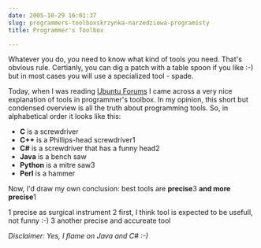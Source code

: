 ```yaml
---
date: 2005-10-29 16:01:37
slug: programmers-toolboxskrzynka-narzedziowa-programisty
title: Programmer's Toolbox

---
```


Whatever you do, you need to know what kind of tools you need. 
That's obvious rule. Certianly, you can dig a patch with a table 
spoon if you like :-) but in most cases you will use a specialized tool - spade.

Today, when I was reading [Ubuntu Forums](http://www.ubuntuforums.org) 
I came across a very nice explanation of tools in programmer's toolbox. 
In my opinion, this short but condensed overview is all the truth about programming tools. 
So, in alphabetical order it looks like this:

  * **C** is a screwdriver
  * **C++** is a Phillips-head screwdriver1
  * **C#** is a screwdriver that has a funny head2
  * **Java** is a bench saw
  * **Python** is a mitre saw3
  * **Perl** is a hammer

Now, I'd draw my own conclusion: best tools are **precise**3 **and more precise**1

1 precise as surgical instrument
2 first, I think tool is expected to be usefull, not funny :-)
3 another precise and accureate tool

_Disclaimer: Yes, I flame on Java and C# :-)_
